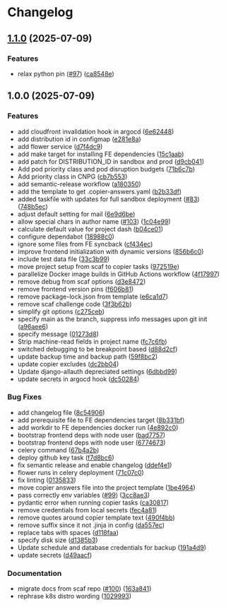 # Changelog

## [1.1.0](https://github.com/sixfeetup/scaf-fullstack-template/compare/v1.0.0...v1.1.0) (2025-07-09)

### Features

- relax python pin ([#97](https://github.com/sixfeetup/scaf-fullstack-template/issues/97)) ([ca8548e](https://github.com/sixfeetup/scaf-fullstack-template/commit/ca8548e05d87e70a4c6138735ba8decdf7468f81))

## 1.0.0 (2025-07-09)

### Features

- add cloudfront invalidation hook in argocd ([6e62448](https://github.com/sixfeetup/scaf-fullstack-template/commit/6e624485400e5289d9460dee39a1adab72585c46))
- add distribution id in configmap ([e281e8a](https://github.com/sixfeetup/scaf-fullstack-template/commit/e281e8abeea2399ee62069ea5ac9a1ce8b2c4463))
- add flower service ([d7f4dc9](https://github.com/sixfeetup/scaf-fullstack-template/commit/d7f4dc977716e27bd2a536fef2f4e08bdea51f01))
- add make target for installing FE dependencies ([15c1aab](https://github.com/sixfeetup/scaf-fullstack-template/commit/15c1aabca6cc9ffc9df12a92c96ead425ea558bf))
- add patch for DISTRIBUTION_ID in sandbox and prod ([d9cb041](https://github.com/sixfeetup/scaf-fullstack-template/commit/d9cb0418e11f213bd65a7b738780c9d19d71cf95))
- Add pod priority class and pod disruption budgets ([71b6c7b](https://github.com/sixfeetup/scaf-fullstack-template/commit/71b6c7b44306215bf6f601e0ed3939659148b234))
- Add priority class in CNPG ([cb7b553](https://github.com/sixfeetup/scaf-fullstack-template/commit/cb7b5538bd56e6c96c3bb6cdb1aa7b69f1883649))
- add semantic-release workflow ([a180350](https://github.com/sixfeetup/scaf-fullstack-template/commit/a180350394345b67b75cab648ecc670d4660af06))
- add the template to get .copier-answers.yaml ([b2b33df](https://github.com/sixfeetup/scaf-fullstack-template/commit/b2b33dfb3766aa657b1fbd172a52ad83062f5ead))
- added taskfile with updates for full sandbox deployment ([#83](https://github.com/sixfeetup/scaf-fullstack-template/issues/83)) ([748b5ec](https://github.com/sixfeetup/scaf-fullstack-template/commit/748b5ec18d006f1e146f25d9d9216e8223415cab))
- adjust default setting for mail ([6e9d6be](https://github.com/sixfeetup/scaf-fullstack-template/commit/6e9d6be101872ddf1b4dbfe22bb677edfb439d5d))
- allow special chars in author name ([#103](https://github.com/sixfeetup/scaf-fullstack-template/issues/103)) ([1c04e99](https://github.com/sixfeetup/scaf-fullstack-template/commit/1c04e99501085c7c13a9ac77ab2c1e168ecc6e13))
- calculate default value for project dash ([b04ce01](https://github.com/sixfeetup/scaf-fullstack-template/commit/b04ce016206fb9ea97cc1d8b8dc7eeefd3878609))
- configure dependabot ([18988c0](https://github.com/sixfeetup/scaf-fullstack-template/commit/18988c0cf4964e0fcc22a0eb6a7fd7751bf1fdb6))
- ignore some files from FE syncback ([cf434ec](https://github.com/sixfeetup/scaf-fullstack-template/commit/cf434ec3f3ce970d6a744773a956514fc0df3b7e))
- improve frontend initialization with dynamic versions ([856b6c0](https://github.com/sixfeetup/scaf-fullstack-template/commit/856b6c087599912ab33e0012216036ab920f61f7))
- include test data file ([33c3b99](https://github.com/sixfeetup/scaf-fullstack-template/commit/33c3b99b37afb15e9a0eac324874d511a78b60eb))
- move project setup from scaf to copier tasks ([972519e](https://github.com/sixfeetup/scaf-fullstack-template/commit/972519e1efc2fb0c4515041dd2b6a7bc69066ace))
- parallelize Docker image builds in GitHub Actions workflow ([4f17997](https://github.com/sixfeetup/scaf-fullstack-template/commit/4f17997bef35d2dbc44dfafce2a61b2c55922cb2))
- remove debug from scaf options ([d3e8472](https://github.com/sixfeetup/scaf-fullstack-template/commit/d3e8472373cc1804875ee0a458ab747879ca0fc9))
- remove frontend version pins ([f606b81](https://github.com/sixfeetup/scaf-fullstack-template/commit/f606b818c509af5e3ed4cf8910518d543be7901f))
- remove package-lock.json from template ([e6ca1d7](https://github.com/sixfeetup/scaf-fullstack-template/commit/e6ca1d7140e2fdb6d3ef4373783f74fde88cdcf8))
- remove scaf challenge code ([3f3b62b](https://github.com/sixfeetup/scaf-fullstack-template/commit/3f3b62be9f87272e1e1ac34a6260838549db26f8))
- simplify git options ([c275ceb](https://github.com/sixfeetup/scaf-fullstack-template/commit/c275ceb3d70e0b2ca2efd5ef30949fefbf3915ee))
- specify main as the branch, suppress info messages upon git init ([a96aee6](https://github.com/sixfeetup/scaf-fullstack-template/commit/a96aee66db8801b915e3c7050e1d6a71a5d2e957))
- specify message ([01273d8](https://github.com/sixfeetup/scaf-fullstack-template/commit/01273d8f474f6f5485146f1f114f0b1e7f6816d5))
- Strip machine-read fields in project name ([fc7c6fb](https://github.com/sixfeetup/scaf-fullstack-template/commit/fc7c6fb53d486a324aeba720921b0f347be6cdbb))
- switched debugging to be breakpoint based ([d88d2cf](https://github.com/sixfeetup/scaf-fullstack-template/commit/d88d2cf2bf4479b9d61f72e000b2be932618773f))
- update backup time and backup path ([59f8bc2](https://github.com/sixfeetup/scaf-fullstack-template/commit/59f8bc238559b3d102dee815f7fb9a240dcefb98))
- update copier excludes ([dc2bb04](https://github.com/sixfeetup/scaf-fullstack-template/commit/dc2bb0486ffe3b211f453f9f2541fae6393136af))
- Update django-allauth depreciated settings ([6dbbd99](https://github.com/sixfeetup/scaf-fullstack-template/commit/6dbbd99bf5695ff76f4ef04b6239bbb1582dd52a))
- update secrets in argocd hook ([dc50284](https://github.com/sixfeetup/scaf-fullstack-template/commit/dc502842751a70ca66677bdd86c26605e23fd72e))

### Bug Fixes

- add changelog file ([8c54906](https://github.com/sixfeetup/scaf-fullstack-template/commit/8c54906211b9ee6b298ed2e500880193ebdcdc35))
- add prerequisite file to FE dependencies target ([8b331bf](https://github.com/sixfeetup/scaf-fullstack-template/commit/8b331bf679baaf75a7fbe313727870b3c0ab003a))
- add workdir to FE dependencies docker run ([4e892c0](https://github.com/sixfeetup/scaf-fullstack-template/commit/4e892c094e2652997ed0aff5f36b3c60b1dd7583))
- bootstrap frontend deps with node user ([bad7757](https://github.com/sixfeetup/scaf-fullstack-template/commit/bad7757cd1de63d94bbbc3fc9fafd45be86d5199))
- bootstrap frontend deps with node user ([6774673](https://github.com/sixfeetup/scaf-fullstack-template/commit/6774673111ed4a517e12c9e3fb8111b11960ce0e))
- celery command ([67b4a2b](https://github.com/sixfeetup/scaf-fullstack-template/commit/67b4a2ba3f44e21162ec8f0f34a127c048be3056))
- deploy github key task ([f7d8bc6](https://github.com/sixfeetup/scaf-fullstack-template/commit/f7d8bc60b53b42eba921ddc1e23d47e7e85dca3c))
- fix semantic release and enable changelog ([ddef4e1](https://github.com/sixfeetup/scaf-fullstack-template/commit/ddef4e1a490f951c04014dd48b77eb2e2d38e214))
- flower runs in celery deployment ([71c07c0](https://github.com/sixfeetup/scaf-fullstack-template/commit/71c07c0fd0c7d030d66bce89b74d92f9c34fc68a))
- fix linting ([0135833](https://github.com/sixfeetup/scaf-fullstack-template/commit/013583329ea93483912ee670cfbfc64226020703))
- move copier answers file into the project template ([1be4964](https://github.com/sixfeetup/scaf-fullstack-template/commit/1be49642b202f89af845ad54e3b4b49a1dba732e))
- pass correctly env variables ([#99](https://github.com/sixfeetup/scaf-fullstack-template/issues/99)) ([3cc8ae3](https://github.com/sixfeetup/scaf-fullstack-template/commit/3cc8ae3cd0a04ee3f4d8fef608e20f0863f521ea))
- pydantic error when running copier tasks ([ca30817](https://github.com/sixfeetup/scaf-fullstack-template/commit/ca308174566e1e5583638c88001332ebc5fbd068))
- remove credentials from local secrets ([fec4a81](https://github.com/sixfeetup/scaf-fullstack-template/commit/fec4a811ab8c9fa8a2c60db5c8a4c06c55e0f2e0))
- remove quotes around copier template text ([490f4bb](https://github.com/sixfeetup/scaf-fullstack-template/commit/490f4bb99d187954f3f8ae94a7f8a4032c8e3d4e))
- remove suffix since it not .jinja in config ([da557ec](https://github.com/sixfeetup/scaf-fullstack-template/commit/da557ecc13032f7e9d4d704b189be89c6008c75d))
- replace tabs with spaces ([d118faa](https://github.com/sixfeetup/scaf-fullstack-template/commit/d118faa90ba365fffe02943626a3fececbd29271))
- specify disk size ([d1385b3](https://github.com/sixfeetup/scaf-fullstack-template/commit/d1385b3224f4f820cb5abb6ae7f2bb113c736fea))
- Update schedule and database credentials for backup ([191a4d9](https://github.com/sixfeetup/scaf-fullstack-template/commit/191a4d9a5125356cfaa08f6deee32ab78b997889))
- update secrets ([d49aacf](https://github.com/sixfeetup/scaf-fullstack-template/commit/d49aacf2f51ea9c2091b33d5f30e6713bad2c439))

### Documentation

- migrate docs from scaf repo ([#100](https://github.com/sixfeetup/scaf-fullstack-template/issues/100)) ([163a841](https://github.com/sixfeetup/scaf-fullstack-template/commit/163a841057349306f9f57c209fc1df099cb7594e))
- rephrase k8s distro wording ([1029993](https://github.com/sixfeetup/scaf-fullstack-template/commit/1029993636ccf0dde9fc268f6beab27481f3f00b))

